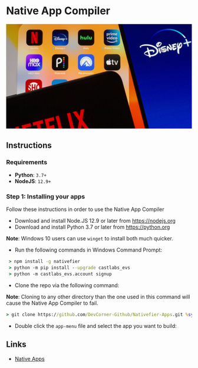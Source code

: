 # Native App Compiler

<div align="center"> <img src="banner.jpg" widht=100%></img></div>

## Instructions

### Requirements

  * **Python**: `3.7+`
  * **NodeJS**: `12.9+`

### Step 1: Installing your apps
 Follow these instructions in order to use the Native App Compiler
 
 * Download and install Node.JS 12.9 or later from https://nodejs.org
 * Download and install Python 3.7 or later from https://python.org
 
 **Note**: Windows 10 users can use `winget` to install both much quicker.
 
 * Run the following commands in Windows Command Prompt:
 
 ```bat
  > npm install -g nativefier
  > python -m pip install --upgrade castlabs_evs
  > python -m castlabs_evs.account signup
  ```

 * Clone the repo via the following command:

 **Note**: Cloning to any other directory than the one used in this command will cause the Native App Compiler to fail.

 ```bat
 > git clone https://github.com/DevCorner-Github/Nativefier-Apps.git %systemdrive%\Native-Apps
 ```

 * Double click the `app-menu` file and select the app you want to build:

## Links

 * [Native Apps](https://github.com/DevCorner-Github/Nativefier-Apps/wiki/Native-Apps)
